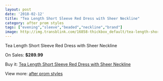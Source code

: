 ```yaml
---
layout: post
date: '2018-02-12'
title: "Tea Length Short Sleeve Red Dress with Sheer Neckline"
category: after prom styles
tags: ["evening","sleeve","beaded","neckline","brand"]
image: http://img.transblink.com/16858-thickbox_default/tea-length-short-sleeve-red-dress-with-sheer-neckline.jpg
---
```

Tea Length Short Sleeve Red Dress with Sheer Neckline

On Sales: **$289.99**
<a href="https://www.transblink.com/en/after-prom-styles/5321-tea-length-short-sleeve-red-dress-with-sheer-neckline.html"><amp-img layout="responsive" width="600" height="600" src="//img.transblink.com/16858-thickbox_default/tea-length-short-sleeve-red-dress-with-sheer-neckline.jpg" alt="Tea Length Short Sleeve Red Dress with Sheer Neckline 0" /></a>
<a href="https://www.transblink.com/en/after-prom-styles/5321-tea-length-short-sleeve-red-dress-with-sheer-neckline.html"><amp-img layout="responsive" width="600" height="600" src="//img.transblink.com/16860-thickbox_default/tea-length-short-sleeve-red-dress-with-sheer-neckline.jpg" alt="Tea Length Short Sleeve Red Dress with Sheer Neckline 1" /></a>
<a href="https://www.transblink.com/en/after-prom-styles/5321-tea-length-short-sleeve-red-dress-with-sheer-neckline.html"><amp-img layout="responsive" width="600" height="600" src="//img.transblink.com/16859-thickbox_default/tea-length-short-sleeve-red-dress-with-sheer-neckline.jpg" alt="Tea Length Short Sleeve Red Dress with Sheer Neckline 2" /></a>

Buy it: [Tea Length Short Sleeve Red Dress with Sheer Neckline](https://www.transblink.com/en/after-prom-styles/5321-tea-length-short-sleeve-red-dress-with-sheer-neckline.html "Tea Length Short Sleeve Red Dress with Sheer Neckline")

View more: [after prom styles](https://www.transblink.com/en/55-after-prom-styles "after prom styles")